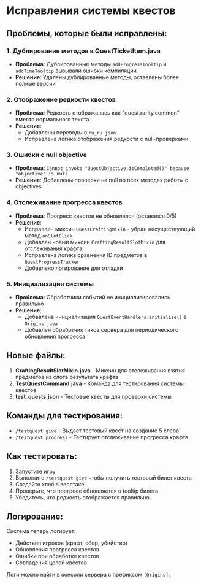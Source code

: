 # Исправления системы квестов

## Проблемы, которые были исправлены:

### 1. Дублирование методов в QuestTicketItem.java
- **Проблема**: Дублированные методы `addProgressTooltip` и `addTimeTooltip` вызывали ошибки компиляции
- **Решение**: Удалены дублированные методы, оставлены более полные версии

### 2. Отображение редкости квестов
- **Проблема**: Редкость отображалась как "quest.rarity.common" вместо нормального текста
- **Решение**: 
  - Добавлены переводы в `ru_ru.json`
  - Исправлена логика отображения редкости с null-проверками

### 3. Ошибки с null objective
- **Проблема**: `Cannot invoke "QuestObjective.isCompleted()" because "objective" is null`
- **Решение**: Добавлены проверки на null во всех методах работы с objectives

### 4. Отслеживание прогресса квестов
- **Проблема**: Прогресс квестов не обновлялся (оставался 0/5)
- **Решение**:
  - Исправлен миксин `QuestCraftingMixin` - убран несуществующий метод `onSlotClick`
  - Добавлен новый миксин `CraftingResultSlotMixin` для отслеживания крафта
  - Исправлена логика сравнения ID предметов в `QuestProgressTracker`
  - Добавлено логирование для отладки

### 5. Инициализация системы
- **Проблема**: Обработчики событий не инициализировались правильно
- **Решение**: 
  - Добавлена инициализация `QuestEventHandlers.initialize()` в `Origins.java`
  - Добавлен обработчик тиков сервера для периодического обновления прогресса

## Новые файлы:

1. **CraftingResultSlotMixin.java** - Миксин для отслеживания взятия предметов из слота результата крафта
2. **TestQuestCommand.java** - Команда для тестирования системы квестов
3. **test_quests.json** - Тестовые квесты для проверки системы

## Команды для тестирования:

- `/testquest give` - Выдает тестовый квест на создание 5 хлеба
- `/testquest progress` - Тестирует отслеживание прогресса крафта

## Как тестировать:

1. Запустите игру
2. Выполните `/testquest give` чтобы получить тестовый билет квеста
3. Создайте хлеб в верстаке
4. Проверьте, что прогресс обновляется в tooltip билета
5. Убедитесь, что редкость отображается правильно

## Логирование:

Система теперь логирует:
- Действия игроков (крафт, сбор, убийство)
- Обновления прогресса квестов
- Ошибки при обработке квестов
- Совпадения целей квестов

Логи можно найти в консоли сервера с префиксом `[Origins]`.